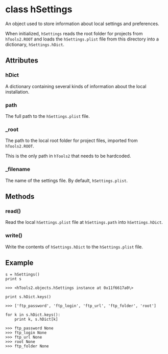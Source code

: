 class hSettings
===============

An object used to store information about local settings and preferences.

When initialized, `hSettings` reads the root folder for projects from `hTools2.ROOT` and loads the `hSettings.plist` file from this directory into a dictionary, `hSettings.hDict`.


Attributes
----------

### hDict

A dictionary containing several kinds of information about the local installation.

### path

The full path to the `hSettings.plist` file.

### _root

The path to the local root folder for project files, imported from `hTools2.ROOT`.

This is the only path in `hTools2` that needs to be hardcoded.

### _filename

The name of the settings file. By default, `hSettings.plist`.


Methods
-------

### read()

Read the local `hSettings.plist` file at `hSettings.path` into `hSettings.hDict`.

### write()

Write the contents of `hSettings.hDict` to the `hSettings.plist` file.


Example
-------

	s = hSettings()
	print s

	>>> <hTools2.objects.hSettings instance at 0x11f6617a0\>

	print s.hDict.keys()

	>>> ['ftp_password', 'ftp_login', 'ftp_url', 'ftp_folder', 'root']

	for k in s.hDict.keys():
    	print k, s.hDict[k]

	>>> ftp_password None
	>>> ftp_login None
	>>> ftp_url None
	>>> root None
	>>> ftp_folder None


